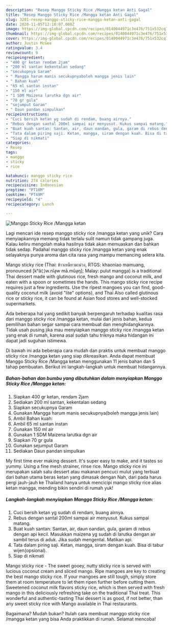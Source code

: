 ```yaml
---
description: "Resep Manggo Sticky Rice /Mangga ketan Anti Gagal"
title: "Resep Manggo Sticky Rice /Mangga ketan Anti Gagal"
slug: 3201-resep-manggo-sticky-rice-mangga-ketan-anti-gagal
date: 2020-11-05T12:10:07.008Z
image: https://img-global.cpcdn.com/recipes/0140044971c3e476/751x532cq70/manggo-sticky-rice-mangga-ketan-foto-resep-utama.jpg
thumbnail: https://img-global.cpcdn.com/recipes/0140044971c3e476/751x532cq70/manggo-sticky-rice-mangga-ketan-foto-resep-utama.jpg
cover: https://img-global.cpcdn.com/recipes/0140044971c3e476/751x532cq70/manggo-sticky-rice-mangga-ketan-foto-resep-utama.jpg
author: Justin McGee
ratingvalue: 3.4
reviewcount: 9
recipeingredient:
- "400 gr ketan rendam 2jam"
- "200 ml santan kekentalan sedang"
- "secukupnya Garam"
- " Mangga harum manis secukupnyaboleh mangga jenis lain"
- " Bahan kuah"
- "65 ml santan instan"
- "150 ml air"
- "1 SDM Maizena larutka dgn air"
- "70 gr gula"
- "sejumput Garam"
- " Daun pandan simpulkan"
recipeinstructions:
- "Cuci bersih ketan yg sudah di rendam, buang airnya."
- "Rebus dengan santal 200ml sampai air menyusut. Kukus sampai matang."
- "Buat kuah santan: Santan, air, daun oandan, gula, garam di rebus dengan api kecil. Masukkan maizena yg sudah di larutka dengan air sambil terus di aduk. Jika sudah mengental. Matikan api."
- "Tata dalam piring saji. Ketan, mangga, siram dengan kuah. Bisa di tabur wijen(opsional)."
- "Siap di nikmati"
categories:
- Resep
tags:
- manggo
- sticky
- rice

katakunci: manggo sticky rice 
nutrition: 274 calories
recipecuisine: Indonesian
preptime: "PT18M"
cooktime: "PT49M"
recipeyield: "4"
recipecategory: Lunch

---
```



![Manggo Sticky Rice /Mangga ketan](https://img-global.cpcdn.com/recipes/0140044971c3e476/751x532cq70/manggo-sticky-rice-mangga-ketan-foto-resep-utama.jpg)

Lagi mencari ide resep manggo sticky rice /mangga ketan yang unik? Cara menyiapkannya memang tidak terlalu sulit namun tidak gampang juga. Kalau keliru mengolah maka hasilnya tidak akan memuaskan dan bahkan tidak sedap. Padahal manggo sticky rice /mangga ketan yang enak selayaknya punya aroma dan cita rasa yang mampu memancing selera kita.

Mango sticky rice (Thai: ข้าวเหนียวมะม่วง, RTGS: khaoniao mamuang, pronounced [kʰâ(ː)w.nǐa̯w mā.mûa̯ŋ]; Malay: pulut mangga) is a traditional Thai dessert made with glutinous rice, fresh mango and coconut milk, and eaten with a spoon or sometimes the hands. This mango sticky rice recipe requires just a few ingredients. Use the ripest mangoes you can find, good-quality coconut milk (avoid &#34;lite&#34; options), and Thai Also called glutinous rice or sticky rice, it can be found at Asian food stores and well-stocked supermarkets.

Ada beberapa hal yang sedikit banyak berpengaruh terhadap kualitas rasa dari manggo sticky rice /mangga ketan, mulai dari jenis bahan, kedua pemilihan bahan segar sampai cara membuat dan menghidangkannya. Tidak usah pusing jika mau menyiapkan manggo sticky rice /mangga ketan yang enak di rumah, karena asal sudah tahu triknya maka hidangan ini dapat jadi suguhan istimewa.


Di bawah ini ada beberapa cara mudah dan praktis untuk membuat manggo sticky rice /mangga ketan yang siap dikreasikan. Anda dapat membuat Manggo Sticky Rice /Mangga ketan menggunakan 11 jenis bahan dan 5 tahap pembuatan. Berikut ini langkah-langkah untuk membuat hidangannya.

<!--inarticleads1-->

##### Bahan-bahan dan bumbu yang dibutuhkan dalam menyiapkan Manggo Sticky Rice /Mangga ketan:

1. Siapkan 400 gr ketan, rendam 2jam
1. Sediakan 200 ml santan, kekentalan sedang
1. Siapkan secukupnya Garam
1. Gunakan  Mangga harum manis secukupnya(boleh mangga jenis lain)
1. Ambil  Bahan kuah:
1. Ambil 65 ml santan instan
1. Gunakan 150 ml air
1. Gunakan 1 SDM Maizena larutka dgn air
1. Siapkan 70 gr gula
1. Gunakan sejumput Garam
1. Sediakan  Daun pandan simpulkan


My first time ever making dessert. It&#39;s super easy to make, and it tastes so yummy. Using a fine mesh strainer, rinse rice. Mango sticky rice ini merupakan salah satu dessert atau makanan pencuci mulut yang terbuat dari bahan utama beras ketan yang dimasak dengan Nah, dari pada harus pergi jauh-jauh ke Thailand hanya untuk mencicipi mango sticky rice alias ketan mangga, mending bikin sendiri di rumah yuk! 

<!--inarticleads2-->

##### Langkah-langkah menyiapkan Manggo Sticky Rice /Mangga ketan:

1. Cuci bersih ketan yg sudah di rendam, buang airnya.
1. Rebus dengan santal 200ml sampai air menyusut. Kukus sampai matang.
1. Buat kuah santan: Santan, air, daun oandan, gula, garam di rebus dengan api kecil. Masukkan maizena yg sudah di larutka dengan air sambil terus di aduk. Jika sudah mengental. Matikan api.
1. Tata dalam piring saji. Ketan, mangga, siram dengan kuah. Bisa di tabur wijen(opsional).
1. Siap di nikmati


Mango sticky rice - The sweet gooey, nutty sticky rice is served with lucious coconut cream and sliced mango. Ripe mangoes are key to creating the best mango sticky rice. If your mangoes are still tough, simply store them at room temperature to let them ripen further before cutting them. Sweetened coconut milk flavors sticky rice, which is then served with fresh mango in this deliciously refreshing take on the traditional Thai treat. This wonderful and authentic-tasting Thai dessert is as good, if not better, than any sweet sticky rice with Mango available in Thai restaurants. 

Bagaimana? Mudah bukan? Itulah cara membuat manggo sticky rice /mangga ketan yang bisa Anda praktikkan di rumah. Selamat mencoba!
